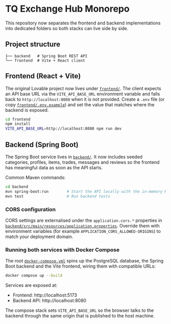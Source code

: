 # TQ Exchange Hub Monorepo

This repository now separates the frontend and backend implementations into dedicated folders so both stacks can live side by side.

## Project structure

```
├── backend   # Spring Boot REST API
└── frontend  # Vite + React client
```

## Frontend (React + Vite)

The original Lovable project now lives under [`frontend/`](frontend/). The client expects an API base URL via the `VITE_API_BASE_URL` environment variable and falls back to `http://localhost:8080` when it is not provided. Create a `.env` file (or copy [`frontend/.env.example`](frontend/.env.example)) and set the value that matches where the backend is exposed.

```bash
cd frontend
npm install
VITE_API_BASE_URL=http://localhost:8080 npm run dev
```

## Backend (Spring Boot)

The Spring Boot service lives in [`backend/`](backend/). It now includes seeded categories, profiles, items, trades, messages and reviews so the frontend has meaningful data as soon as the API starts.

Common Maven commands:

```bash
cd backend
mvn spring-boot:run        # Start the API locally with the in-memory H2 database
mvn test                   # Run backend tests
```

### CORS configuration

CORS settings are externalised under the `application.cors.*` properties in [`backend/src/main/resources/application.properties`](backend/src/main/resources/application.properties). Override them with environment variables (for example `APPLICATION_CORS_ALLOWED-ORIGINS`) to match your deployment domain.

### Running both services with Docker Compose

The root [`docker-compose.yml`](docker-compose.yml) spins up the PostgreSQL database, the Spring Boot backend and the Vite frontend, wiring them with compatible URLs:

```bash
docker compose up --build
```

Services are exposed at:

- Frontend: http://localhost:5173
- Backend API: http://localhost:8080

The compose stack sets `VITE_API_BASE_URL` so the browser talks to the backend through the same origin that is published to the host machine.
